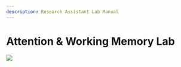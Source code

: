```yaml
---
description: Research Assistant Lab Manual
---
```


# Attention & Working Memory Lab

![](.gitbook/assets/gt\_logo.png)
